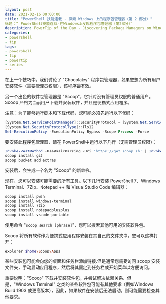 ```yaml
---
layout: post
date: 2021-02-16 00:00:00
title: "PowerShell 技能连载 - 探索 Windows 上的程序包管理器（第 2 部分）"
标题：“ PowerShell技能连载-在Windows上发现程序包管理器（第2部分）”
description: PowerTip of the Day - Discovering Package Managers on Windows (Part 2)
categories:
- powershell
- tip
tags:
- powershell
- tip
- powertip
- series
---
```

在上一个技巧中，我们讨论了 "Chocolatey" 程序包管理器，如果您想为所有用户安装软件（需要管理员权限），该程序最有效。

另一个出色的软件包管理器是 "Scoop"，它针对没有管理员权限的普通用户。Scoop 严格为当前用户下载并安装软件，并且是便携式应用程序。

注意：为了能够运行脚本和下载代码，您可能必须先运行以下代码：

```powershell
[System.Net.ServicePointManager]::SecurityProtocol = [System.Net.ServicePointManager]::SecurityProtocol -bor
[System.Net.SecurityProtocolType]::Tls12
Set-ExecutionPolicy -ExecutionPolicy Bypass -Scope Process -Force
```

要安装此程序包管理器，请在 PowerShell中运行以下几行（无需管理员权限）：

```powershell
Invoke-RestMethod -UseBasicParsing -Uri 'https://get.scoop.sh' | Invoke-Expression
scoop install git
scoop bucket add extras
```

安装后，会生成一个名为 "Scoop" 的新命令。

现在，您可以安装可能需要的所有工具。以下几行安装 PowerShell 7、Windows Terminal、7Zip、Notepad ++ 和 Visual Studio Code 编辑器：

```bash
scoop install pwsh
scoop install windows-terminal
scoop install 7zip
scoop install notepadplusplus
scoop install vscode-portable
```

使用命令 "`scoop search [phrase]`"，您可以搜索其他可用的安装软件包。

Scoop 将所有软件作为便携式应用程序安装在其自己的文件夹中，您可以这样打开：

```bash
explorer $home\Scoop\Apps
```

某些安装包可能会向您的桌面和任务栏添加链接.但是通常您需要访问 scoop 安装文件夹，手动启动应用程序，然后将其固定到任务栏或开始菜单以方便访问。

重要说明："Scoop" 下载并安装软件包，并尝试解决依赖关系。但是，"Windows Terminal" 之类的某些软件包可能有其他要求（例如Windows Build 1903 或更高版本），因此，如果软件在安装后无法启动，则可能需要检查其他要求。

<!--本文国际来源：[Discovering Package Managers on Windows (Part 2)](https://community.idera.com/database-tools/powershell/powertips/b/tips/posts/discovering-package-managers-on-windows-part-2)-->


